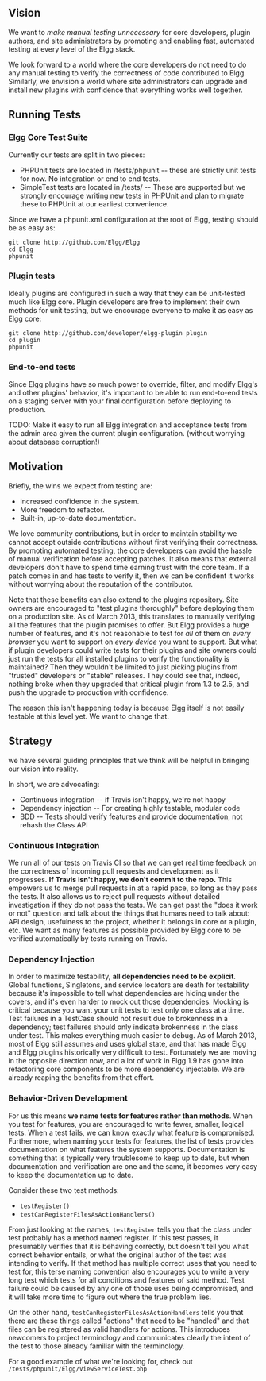 Vision
------
We want to *make manual testing unnecessary* for core developers, plugin authors, and site administrators by promoting and enabling fast, automated testing at every level of the Elgg stack.

We look forward to a world where the core developers do not need to do any manual testing to verify the correctness of code contributed to Elgg. Similarly, we envision a world where site administrators can upgrade and install new plugins with confidence that everything works well together.

Running Tests
-------------

### Elgg Core Test Suite
Currently our tests are split in two pieces:
* PHPUnit tests are located in /tests/phpunit -- these are strictly unit tests for now. No integration or end to end tests.
* SimpleTest tests are located in /tests/ -- These are supported but we strongly encourage writing new tests in PHPUnit and plan to migrate these to PHPUnit at our earliest convenience.

Since we have a phpunit.xml configuration at the root of Elgg, testing should be as easy as:

```
git clone http://github.com/Elgg/Elgg
cd Elgg
phpunit
```

### Plugin tests
Ideally plugins are configured in such a way that they can be unit-tested much like Elgg core. Plugin developers are free to implement their own methods for unit testing, but we encourage everyone to make it as easy as Elgg core:

```
git clone http://github.com/developer/elgg-plugin plugin
cd plugin
phpunit
```

### End-to-end tests
Since Elgg plugins have so much power to override, filter, and modify Elgg's and other plugins' behavior, it's important to be able to run end-to-end tests on a staging server with your final configuration before deploying to production.

TODO: Make it easy to run all Elgg integration and acceptance tests from the admin area given the current plugin configuration. (without worrying about database corruption!)

Motivation
----------
Briefly, the wins we expect from testing are:
 * Increased confidence in the system.
 * More freedom to refactor.
 * Built-in, up-to-date documentation.

We love community contributions, but in order to maintain stability we cannot accept outside contributions without first verifying their correctness. By promoting automated testing, the core developers can avoid the hassle of manual verification before accepting patches. It also means that external developers don't have to spend time earning trust with the core team. If a patch comes in and has tests to verify it, then we can be confident it works without worrying about the reputation of the contributor.

Note that these benefits can also extend to the plugins repository. Site owners are encouraged to "test plugins thoroughly" before deploying them on a production site. As of March 2013, this translates to manually verifying all the features that the plugin promises to offer. But Elgg provides a huge number of features, and it's not reasonable to test for *all* of them on *every browser* you want to support on *every device* you want to support. But what if plugin developers could write tests for their plugins and site owners could just run the tests for all installed plugins to verify the functionality is maintained? Then they wouldn't be limited to just picking plugins from "trusted" developers or "stable" releases. They could see that, indeed, nothing broke when they upgraded that critical plugin from 1.3 to 2.5, and push the upgrade to production with confidence.

The reason this isn't happening today is because Elgg itself is not easily testable at this level yet. We want to change that.

Strategy
--------
we have several guiding principles that we think will be helpful in bringing our vision into reality.

In short, we are advocating:
 * Continuous integration -- if Travis isn't happy, we're not happy
 * Dependency injection -- For creating highly testable, modular code
 * BDD -- Tests should verify features and provide documentation, not rehash the Class API

### Continuous Integration
We run all of our tests on Travis CI so that we can get real time feedback on the correctness of incoming pull requests and development as it progresses. **If Travis isn't happy, we don't commit to the repo.** This empowers us to merge pull requests in at a rapid pace, so long as they pass the tests. It also allows us to reject pull requests without detailed investigation if they do not pass the tests. We can get past the "does it work or not" question and talk about the things that humans need to talk about: API design, usefulness to the project, whether it belongs in core or a plugin, etc. We want as many features as possible provided by Elgg core to be verified automatically by tests running on Travis.

### Dependency Injection
In order to maximize testability, **all dependencies need to be explicit**. Global functions, Singletons, and service locators are death for testability because it's impossible to tell what dependencies are hiding under the covers, and it's even harder to mock out those dependencies. Mocking is critical because you want your unit tests to test only one class at a time. Test failures in a TestCase should not result due to brokenness in a dependency; test failures should only indicate brokenness in the class under test. This makes everything much easier to debug. As of March 2013, most of Elgg still assumes and uses global state, and that has made Elgg and Elgg plugins historically very difficult to test. Fortunately we are moving in the opposite direction now, and a lot of work in Elgg 1.9 has gone into refactoring core components to be more dependency injectable. We are already reaping the benefits from that effort.

### Behavior-Driven Development
For us this means **we name tests for features rather than methods**. When you test for features, you are encouraged to write fewer, smaller, logical tests. When a test fails, we can know exactly what feature is compromised. Furthermore, when naming your tests for features, the list of tests provides documentation on what features the system supports. Documentation is something that is typically very troublesome to keep up to date, but when documentation and verification are one and the same, it becomes very easy to keep the documentation up to date.

Consider these two test methods:
 * `testRegister()`
 * `testCanRegisterFilesAsActionHandlers()`

From just looking at the names, `testRegister` tells you that the class under test probably has a method named register. If this test passes, it presumably verifies that it is behaving correctly, but doesn't tell you what correct behavior entails, or what the original author of the test was intending to verify. If that method has multiple correct uses that you need to test for, this terse naming convention also encourages you to write a very long test which tests for all conditions and features of said method. Test failure could be caused by any one of those uses being compromised, and it will take more time to figure out where the true problem lies.

On the other hand, `testCanRegisterFilesAsActionHandlers` tells you that there are these things called "actions" that need to be "handled" and that files can be registered as valid handlers for actions. This introduces newcomers to project terminology and communicates clearly the intent of the test to those already familiar with the terminology.

For a good example of what we're looking for, check out `/tests/phpunit/Elgg/ViewServiceTest.php`
